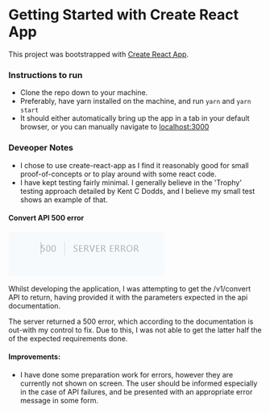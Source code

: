 # Getting Started with Create React App

This project was bootstrapped with [Create React App](https://github.com/facebook/create-react-app).

### Instructions to run

- Clone the repo down to your machine.
- Preferably, have yarn installed on the machine, and run `yarn` and `yarn start`
- It should either automatically bring up the app in a tab in your default browser, or you can manually navigate to [localhost:3000](http://localhost:3000/)

### Deveoper Notes

- I chose to use create-react-app as I find it reasonably good for small proof-of-concepts or to play around with some react code.
- I have kept testing fairly minimal. I generally believe in the 'Trophy' testing approach detailed by Kent C Dodds, and I believe my small test shows an example of that.

#### Convert API 500 error

![500 Error](image.png)

Whilst developing the application, I was attempting to get the /v1/convert API to return, having provided it with the parameters expected in the api documentation.

The server returned a 500 error, which according to the documentation is out-with my control to fix. Due to this, I was not able to get the latter half the of the expected requirements done.

#### Improvements:

- I have done some preparation work for errors, however they are currently not shown on screen. The user should be informed especially in the case of API failures, and be presented with an appropriate error message in some form.
